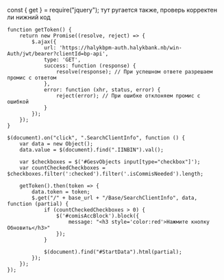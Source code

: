 const { get } = require("jquery");
тут ругается также, проверь корректен ли нижний код 

    function getToken() {
        return new Promise((resolve, reject) => {
            $.ajax({
                url: 'https://halykbpm-auth.halykbank.nb/win-Auth/jwt/bearer?clientId=bp-api',
                type: 'GET',
                success: function (response) {
                    resolve(response); // При успешном ответе разрешаем промис с ответом
                },
                error: function (xhr, status, error) {
                    reject(error); // При ошибке отклоняем промис с ошибкой
                }
            });
        });
    }

    $(document).on("click", ".SearchClientInfo", function () {
        var data = new Object();
        data.value = $(document).find(".IINBIN").val();

        var $checkboxes = $('#GesvObjects input[type="checkbox"]');
        var countCheckedCheckboxes = $checkboxes.filter(':checked').filter('.isCommisNeeded').length;

        getToken().then(token => {
            data.token = token;
            $.get("/" + base_url + "/Base/SearchClientInfo", data, function (partial) {
                if (countCheckedCheckboxes > 0) {
                    $('#comisAccBlock').block({
                        message: "<h3 style='color:red'>Нажмите кнопку Обновить</h3>"
                    });
                }

                $(document).find("#StartData").html(partial);
            });
        });
    });
